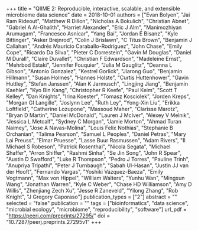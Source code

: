 +++
title = "QIIME 2: Reproducible, interactive, scalable, and extensible microbiome data science"
date = 2018-10-01
authors = ["Evan Bolyen", "Jai Ram Rideout", "Matthew R Dillon", "Nicholas A Bokulich", "Christian Abnet", "Gabriel A Al-Ghalith", "Harriet Alexander", "Eric J Alm", "Manimozhiyan Arumugam", "Francesco Asnicar", "Yang Bai", "Jordan E Bisanz", "Kyle Bittinger", "Asker Brejnrod", "Colin J Brislawn", "C Titus Brown", "Benjamin J Callahan", "Andrés Mauricio Caraballo-Rodríguez", "John Chase", "Emily Cope", "Ricardo Da Silva", "Pieter C Dorrestein", "Gavin M Douglas", "Daniel M Durall", "Claire Duvallet", "Christian F Edwardson", "Madeleine Ernst", "Mehrbod Estaki", "Jennifer Fouquier", "Julia M Gauglitz", "Deanna L Gibson", "Antonio Gonzalez", "Kestrel Gorlick", "Jiarong Guo", "Benjamin Hillmann", "Susan Holmes", "Hannes Holste", "Curtis Huttenhower", "Gavin Huttley", "Stefan Janssen", "Alan K Jarmusch", "Lingjing Jiang", "Benjamin Kaehler", "Kyo Bin Kang", "Christopher R Keefe", "Paul Keim", "Scott T Kelley", "Dan Knights", "Irina Koester", "Tomasz Kosciolek", "Jorden Kreps", "Morgan GI Langille", "Joslynn Lee", "Ruth Ley", "Yong-Xin Liu", "Erikka Loftfield", "Catherine Lozupone", "Massoud Maher", "Clarisse Marotz", "Bryan D Martin", "Daniel McDonald", "Lauren J McIver", "Alexey V Melnik", "Jessica L Metcalf", "Sydney C Morgan", "Jamie Morton", "Ahmad Turan Naimey", "Jose A Navas-Molina", "Louis Felix Nothias", "Stephanie B Orchanian", "Talima Pearson", "Samuel L Peoples", "Daniel Petras", "Mary Lai Preuss", "Elmar Pruesse", "Lasse Buur Rasmussen", "Adam Rivers", "II Michael S Robeson", "Patrick Rosenthal", "Nicola Segata", "Michael Shaffer", "Arron Shiffer", "Rashmi Sinha", "Se Jin Song", "John R Spear", "Austin D Swafford", "Luke R Thompson", "Pedro J Torres", "Pauline Trinh", "Anupriya Tripathi", "Peter J Turnbaugh", "Sabah Ul-Hasan", "Justin JJ van der Hooft", "Fernando Vargas", "Yoshiki Vázquez-Baeza", "Emily Vogtmann", "Max von Hippel", "William Walters", "Yunhu Wan", "Mingxun Wang", "Jonathan Warren", "Kyle C Weber", "Chase HD Williamson", "Amy D Willis", "Zhenjiang Zech Xu", "Jesse R Zaneveld", "Yilong Zhang", "Rob Knight", "J Gregory Caporaso"]
publication_types = ["2"]
abstract = ""
selected = "false"
publication = ""
tags = ["bioinformatics", "data science", "microbial ecology", "microbiome", "reproducibility", "software"]
url_pdf = "https://peerj.com/preprints/27295/"
doi = "10.7287/peerj.preprints.27295v1"
+++


